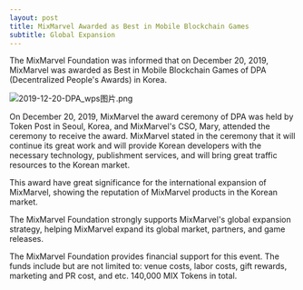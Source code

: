 ```yaml
---
layout: post
title: MixMarvel Awarded as Best in Mobile Blockchain Games
subtitle: Global Expansion
---
```


The MixMarvel Foundation was informed that on December 20, 2019, MixMarvel was awarded as Best in Mobile Blockchain Games of DPA (Decentralized People's Awards) in Korea. 

![2019-12-20-DPA_wps图片.png](https://i.loli.net/2020/02/21/f7WgbB4qYX8day9.png)

On December 20, 2019, MixMarvel the award ceremony of DPA was held by Token Post in Seoul, Korea, and MixMarvel's CSO, Mary, attended the ceremony to receive the award. MixMarvel stated in the ceremony that it will continue its great work and will provide Korean developers with the necessary technology, publishment services, and will bring great traffic resources to the Korean market. 

This award have great significance for the international expansion of MixMarvel, showing the reputation of MixMarvel products in the Korean market. 

The MixMarvel Foundation strongly supports MixMarvel's global expansion strategy, helping MixMarvel expand its global market, partners, and game releases. 

The MixMarvel Foundation provides financial support for this event. The funds include but are not limited to: venue costs, labor costs, gift rewards, marketing and PR cost, and etc. 140,000 MIX Tokens in total. 


